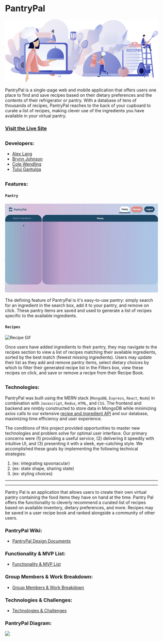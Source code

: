 # PantryPal

![PantryPal landing image](https://github.com/brjohn/PantryPal/blob/master/frontend/public/images/pantrypal.png "Pantry Pal")

PantryPal is a single-page web and mobile application that offers users one place to find and save recipes based on their dietary preferences and the contents of their refrigerator or pantry. With a database of tens of thousands of recipes, PantryPal reaches to the back of your cupboard to curate a list of recipes, making clever use of the ingredients you have available in your virtual pantry. 

### [Visit the Live Site](https://pantrypal-mern.herokuapp.com/#/)

##

### Developers:
* [Alex Lang](https://github.com/droid4alex)  
* [Brynn Johnson](https://github.com/brjohn)
* [Cole Wendling](https://github.com/colewendling)
* [Tului Gantulga](https://github.com/Tului2020)
##

### Features:
#### `Pantry`

![Pantry Gif](https://github.com/brjohn/PantryPal/blob/master/frontend/public/images/Screen%20Recording%202021-03-16%20at%209.11.58%20AM.gif)

The defining feature of PantryPal is it's easy-to-use pantry: simply search for an ingredient in the search box, add it to your pantry, and remove on click. These pantry items are saved and used to generate a list of recipes specific to the available ingredients. 

#### `Recipes`

![Recipe Gif](https://github.com/brjohn/PantryPal/blob/master/frontend/public/images/Screen%20Recording%202021-03-16%20at%2010.42.00%20AM.gif)

Once users have added ingredients to their pantry, they may navigate to the recipes section to view a list of recipes matching their available ingredients, sorted by the best match (fewest missing ingredients). Users may update their list as they add and remove pantry items, select dietary choices by which to filter their generated recipe list in the Filters box, view these recipes on click, and save or remove a recipe from their Recipe Book.   
##

### Technologies:
PantryPal was built using the MERN stack (`MongoDB`, `Express`, `React`, `Node`) in combination with `Javascript`, `Redux`, `HTML`, and `CSS`. The frontend and backend are nimbly constructed to store data in MongoDB while minimizing axios calls to our extensive [recipe and ingredient API](https://spoonacular.com/food-api) and our database, maximizing time efficiency and user experience. 

The conditions of this project provided opportunities to master new technologies and problem solve for optimal user interface. Our primary concerns were (1) providing a useful service, (2) delivering it speedily with intuitive UI, and (3) presenting it with a sleek, eye-catching style. We accomplished these goals by implementing the following technical strategies:
1. (ex: integrating spoonacular)
2. (ex: state shape, sharing state)
3. (ex: styling choices)
___
___
Pantry Pal is an application that allows users to create their own virtual pantry containing the food items they have on hand at the time. Pantry Pal offers the functionality to cleverly recommend a curated list of recipes based on available inventory, dietary preferences, and more. Recipes may be saved in a user recipe book and ranked alongside a community of other users.

### PantryPal Wiki:
* [PantryPal Design Documents](https://github.com/brjohn/PantryPal/wiki)

### Functionality & MVP List:
* [Functionality & MVP List](https://github.com/brjohn/PantryPal/wiki/Functionality-&-MVP)

### Group Members & Work Breakdown:
* [Group Members & Work Breakdown](https://github.com/brjohn/PantryPal/wiki/Group-Members-and-Work-Breakdown)

### Technologies & Challenges:
* [Technologies & Challenges](https://github.com/brjohn/PantryPal/wiki/Technologies-&-Challenges)

### PantryPal Diagram:

![](https://www.linkpicture.com/q/pantrypal-wiki-diagram.png)


